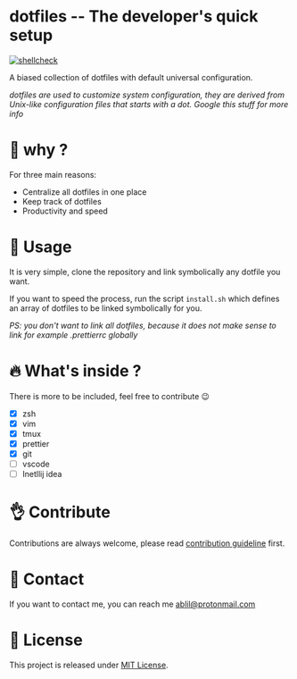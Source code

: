 
# dotfiles -- The developer's quick setup
[![shellcheck](https://github.com/ablil/dotfiles/actions/workflows/shellcheck.yml/badge.svg)](https://github.com/ablil/dotfiles/actions/workflows/shellcheck.yml)

A biased collection of dotfiles with default universal configuration.

*dotfiles are used to customize system configuration, they are derived from Unix-like configuration files that starts with a dot. Google this stuff for more info*

# :thinking: why ?
For three main reasons:
* Centralize all dotfiles in one place
* Keep track of dotfiles
* Productivity and speed


# :hammer: Usage
It is very simple, clone the repository and link symbolically any dotfile you want.

If you want to speed the process, run the script `install.sh` which defines an array of dotfiles to be linked symbolically for you.

*PS: you don't want to link all dotfiles, because it does not make sense to link for example .prettierrc globally*

# :fire: What's inside ?
There is more to be included, feel free to contribute :wink:
* [x] zsh
* [x] vim
* [x] tmux
* [x] prettier
* [x] git
* [ ] vscode
* [ ] Inetllij idea

# :ok_hand: Contribute
Contributions are always welcome, please read [contribution guideline](https://github.com/ablil/dotfiles/blob/master/CONTRIBUTING.md) first.

# :wave: Contact
If you want to contact me, you can reach me ablil@protonmail.com

# :police_car: License
This project is released under [MIT License](https://github.com/ablil/dotfiles/blob/master/README.md).
